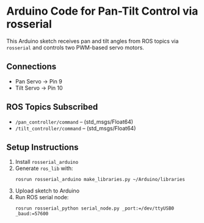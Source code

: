 # Arduino Code for Pan-Tilt Control via rosserial

This Arduino sketch receives pan and tilt angles from ROS topics via `rosserial` and controls two PWM-based servo motors.

## Connections
- Pan Servo → Pin 9
- Tilt Servo → Pin 10

## ROS Topics Subscribed
- `/pan_controller/command` – (std_msgs/Float64)
- `/tilt_controller/command` – (std_msgs/Float64)

## Setup Instructions
1. Install `rosserial_arduino`
2. Generate `ros_lib` with:
   ```
   rosrun rosserial_arduino make_libraries.py ~/Arduino/libraries
   ```
3. Upload sketch to Arduino
4. Run ROS serial node:
   ```
   rosrun rosserial_python serial_node.py _port:=/dev/ttyUSB0 _baud:=57600
   ```
